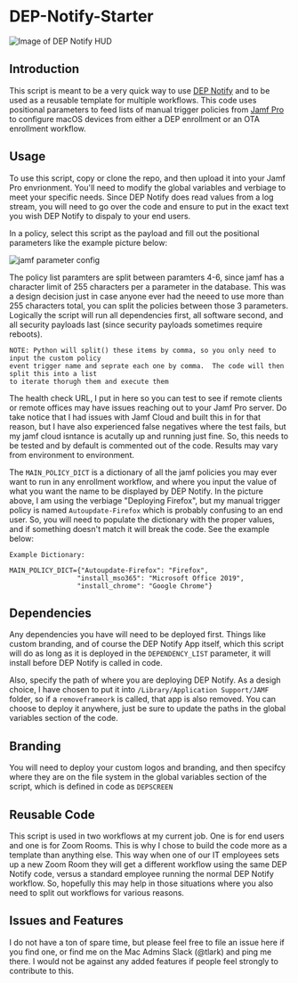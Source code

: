 # DEP-Notify-Starter

![Image of DEP Notify HUD](https://raw.githubusercontent.com/t-lark/DEP-Notify/master/images/depnotify1.png)

## Introduction

This script is meant to be a very quick way to use [DEP Notify](https://gitlab.com/Mactroll/DEPNotify) and to be used as a reusable template for multiple workflows.   This code uses positional parameters to feed lists of manual trigger policies from [Jamf Pro](https://www.jamf.com/lp/jamf-pro/) to configure macOS devices from either a DEP enrollment or an OTA enrollment workflow.

## Usage

To use this script, copy or clone the repo, and then upload it into your Jamf Pro envrionment.  You'll need to modify the global variables and verbiage to meet your specific needs.  Since DEP Notify does read values from a log stream, you will need to go over the code and ensure to put in the exact text you wish DEP Notify to dispaly to your end users.   

In a policy, select this script as the payload and fill out the positional parameters like the example picture below:

![jamf parameter config](https://raw.githubusercontent.com/t-lark/DEP-Notify/master/images/dep_paramters.png)

The policy list paramters are split between paramters 4-6, since jamf has a character limit of 255 characters per a parameter in the database.  This was a design decision just in case anyone ever had the neeed to use more than 255 characters total, you can split the policies between those 3 parameters.   Logically the script will run all dependencies first, all software second, and all security payloads last (since security payloads sometimes require reboots).  

```
NOTE: Python will split() these items by comma, so you only need to input the custom policy 
event trigger name and seprate each one by comma.  The code will then split this into a list 
to iterate thorugh them and execute them
```

The health check URL, I put in here so you can test to see if remote clients or remote offices may have issues reaching out to your Jamf Pro server.  Do take notice that I had issues with Jamf Cloud and built this in for that reason, but I have also experienced false negatives where the test fails, but my jamf cloud isntance is acutally up and running just fine.   So, this needs to be tested and by default is commented out of the code.  Results may vary from environment to environment.

The `MAIN_POLICY_DICT` is a dictionary of all the jamf policies you may ever want to run in any enrollment workflow, and where you input the value of what you want the name to be displayed by DEP Notify.  In the picture above, I am using the verbiage "Deploying Firefox", but my manual trigger policy is named `Autoupdate-Firefox` which is probably confusing to an end user.  So, you will need to populate the dictionary with the proper values, and if something doesn't match it will break the code.  See the example below:

```
Example Dictionary:

MAIN_POLICY_DICT={"Autoupdate-Firefox": "Firefox", 
                 "install_mso365": "Microsoft Office 2019", 
                 "install_chrome": "Google Chrome"}
```

## Dependencies

Any dependencies you have will need to be deployed first.  Things like custom branding, and of course the DEP Notify App itself, which this script will do as long as it is deployed in the `DEPENDENCY_LIST` parameter, it will install before DEP Notify is called in code.  

Also, specify the path of where you are deploying DEP Notify.  As a desigh choice, I have chosen to put it into `/Library/Application Support/JAMF` folder, so if a `removeframeork` is called, that app is also removed.  You can choose to deploy it anywhere, just be sure to update the paths in the global variables section of the code.

## Branding

You will need to deploy your custom logos and branding, and then specifcy where they are on the file system in the global variables section of the script, which is defined in code as `DEPSCREEN`


## Reusable Code

This script is used in two workflows at my current job.   One is for end users and one is for Zoom Rooms.  This is why I chose to build the code more as a template than anything else.  This way when one of our IT employees sets up a new Zoom Room they will get a different workflow using the same DEP Notify code, versus a standard employee running the normal DEP Notify workflow.   So, hopefully this may help in those situations where you also need to split out workflows for various reasons.


## Issues and Features

I do not have a ton of spare time, but please feel free to file an issue here if you find one, or find me on the Mac Admins Slack (@tlark) and ping me there.  I would not be against any added features if people feel strongly to contribute to this.  
